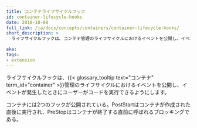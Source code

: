 ```yaml
---
title: コンテナライフサイクルフック
id: container-lifecycle-hooks
date: 2018-10-08
full_link: /ja/docs/concepts/containers/container-lifecycle-hooks/
short_description: >
  ライフサイクルフックは、コンテナ管理のライフサイクルにおけるイベントを公開し、イベントが発生したときにユーザーがコードを実行できるようにします。

aka:
tags:
- extension
---
```

  ライフサイクルフックは、{{< glossary_tooltip text="コンテナ" term_id="container" >}}管理のライフサイクルにおけるイベントを公開し、イベントが発生したときにユーザーがコードを実行できるようにします。

<!--more-->

コンテナには2つのフックが公開されている。PostStartはコンテナが作成された直後に実行され、PreStopはコンテナが終了する直前に呼ばれるブロッキングである。
